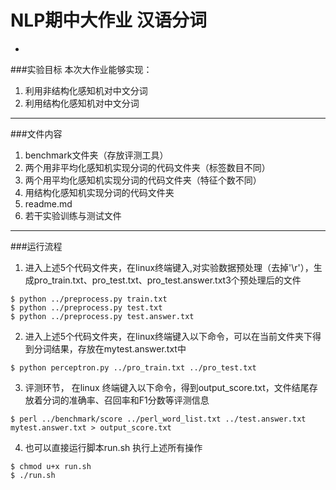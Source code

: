 # NLP期中大作业 汉语分词
-
###实验目标
本次大作业能够实现：

1. 利用非结构化感知机对中文分词
2. 利用结构化感知机对中文分词

*****************
###文件内容

1. benchmark文件夹（存放评测工具）
2. 两个用非平均化感知机实现分词的代码文件夹（标签数目不同）
3. 两个用平均化感知机实现分词的代码文件夹（特征个数不同）
4. 用结构化感知机实现分词的代码文件夹
5. readme.md
6. 若干实验训练与测试文件

**************
###运行流程
1. 进入上述5个代码文件夹，在linux终端键入,对实验数据预处理（去掉'\r'），生成pro\_train.txt、pro\_test.txt、pro\_test.answer.txt3个预处理后的文件
```
$ python ../preprocess.py train.txt
$ python ../preprocess.py test.txt
$ python ../preprocess.py test.answer.txt
```

2. 进入上述5个代码文件夹，在linux终端键入以下命令，可以在当前文件夹下得到分词结果，存放在mytest.answer.txt中
```
$ python perceptron.py ../pro_train.txt ../pro_test.txt
```

3. 评测环节， 在linux 终端键入以下命令，得到output_score.txt，文件结尾存放着分词的准确率、召回率和F1分数等评测信息
```
$ perl ../benchmark/score ../perl_word_list.txt ../test.answer.txt mytest.answer.txt > output_score.txt
``` 

4. 也可以直接运行脚本run.sh 执行上述所有操作
```
$ chmod u+x run.sh
$ ./run.sh
```
